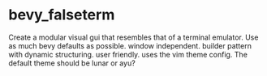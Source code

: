 # bevy_falseterm
Create a modular visual gui that resembles that of a terminal emulator. 
Use as much bevy defaults as possible. 
window independent.
builder pattern with dynamic structuring.
user friendly. 
uses the vim theme config.
    The default theme should be lunar or ayu?
